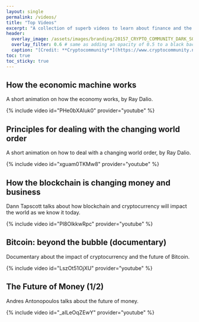 ```yaml
---
layout: single
permalink: /videos/
title: "Top Videos"
excerpt: "A collection of superb videos to learn about finance and the economy and the cryptocurrency & blockchain transformation."
header:
  overlay_image: /assets/images/branding/20157_CRYPTO_COMMUNITY_DARK_SOCIAL_TWITTER_1500x500px.jpg
  overlay_filter: 0.6 # same as adding an opacity of 0.5 to a black background
  caption: "[Credit: **Cryptocommunity**](https://www.cryptocommunity.nl/)"
toc: true
toc_sticky: true
---
```


## How the economic machine works 
A short animation on how the economy works, by Ray Dalio.

{% include video id="PHe0bXAIuk0" provider="youtube" %}

## Principles for dealing with the changing world order
A short animation on how to deal with a changing world order, by Ray Dalio.

{% include video id="xguam0TKMw8" provider="youtube" %}

## How the blockchain is changing money and business
Dann Tapscott talks about how blockchain and cryptocurrency will impact the world as we know it today.

{% include video id="Pl8OlkkwRpc" provider="youtube" %}

## Bitcoin: beyond the bubble (documentary)
Documentary about the impact of cryptocurrency and the future of Bitcoin.

{% include video id="LszOt51OjXU" provider="youtube" %}

## The Future of Money (1/2)
Andres Antonopoulos talks about the future of money.

{% include video id="_aILeOqZEwY" provider="youtube" %}



